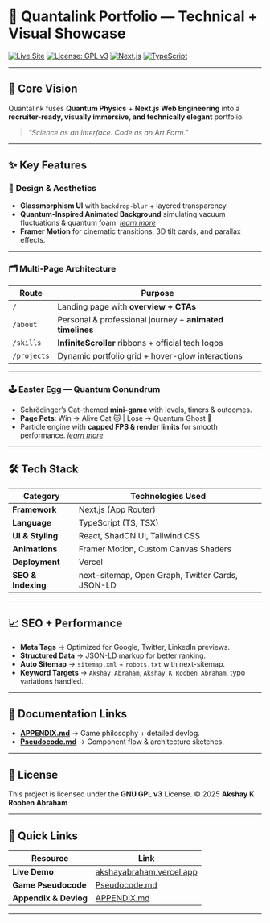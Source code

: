 # 🚀 Quantalink Portfolio — **Technical + Visual Showcase**

[![Live Site](https://img.shields.io/badge/Live%20Site-akshayabraham.vercel.app-brightgreen?style=for-the-badge&logo=vercel)](https://akshayabraham.vercel.app)
[![License: GPL v3](https://img.shields.io/badge/License-GPLv3-blue.svg?style=for-the-badge&logo=gnu)](https://www.gnu.org/licenses/gpl-3.0)
[![Next.js](https://img.shields.io/badge/Next.js-000000?style=for-the-badge&logo=nextdotjs&logoColor=white)](https://nextjs.org)
[![TypeScript](https://img.shields.io/badge/TypeScript-3178C6?style=for-the-badge&logo=typescript&logoColor=white)](https://www.typescriptlang.org)

---

## 🧠 **Core Vision**

Quantalink fuses **Quantum Physics** + **Next.js Web Engineering** into a
**recruiter-ready, visually immersive, and technically elegant** portfolio.

> _"Science as an Interface. Code as an Art Form."_

---

## ✨ **Key Features**

### 🎨 **Design & Aesthetics**

- **Glassmorphism UI** with `backdrop-blur` + layered transparency.
- **Quantum-Inspired Animated Background** simulating vacuum fluctuations & quantum foam. _[learn more](./APPENDIX.md#Background)_
- **Framer Motion** for cinematic transitions, 3D tilt cards, and parallax effects.

---

### 🗂 **Multi-Page Architecture**

| Route       | Purpose                                                  |
| ----------- | -------------------------------------------------------- |
| `/`         | Landing page with **overview + CTAs**                    |
| `/about`    | Personal & professional journey + **animated timelines** |
| `/skills`   | **InfiniteScroller** ribbons + official tech logos       |
| `/projects` | Dynamic portfolio grid + hover-glow interactions         |

---

### 🕹 **Easter Egg — Quantum Conundrum**

- Schrödinger’s Cat–themed **mini-game** with levels, timers & outcomes.
- **Page Pets**: Win → Alive Cat 🐱 | Lose → Quantum Ghost 👻
- Particle engine with **capped FPS & render limits** for smooth performance. _[learn more](./APPENDIX.md#-the-quantum-conundrum-mini-game)_

---

## 🛠 **Tech Stack**

| Category           | Technologies Used                                |
| ------------------ | ------------------------------------------------ |
| **Framework**      | Next.js (App Router)                             |
| **Language**       | TypeScript (TS, TSX)                             |
| **UI & Styling**   | React, ShadCN UI, Tailwind CSS                   |
| **Animations**     | Framer Motion, Custom Canvas Shaders             |
| **Deployment**     | Vercel                                           |
| **SEO & Indexing** | next-sitemap, Open Graph, Twitter Cards, JSON-LD |

---

## 📈 **SEO + Performance**

- **Meta Tags** → Optimized for Google, Twitter, LinkedIn previews.
- **Structured Data** → JSON-LD markup for better ranking.
- **Auto Sitemap** → `sitemap.xml` + `robots.txt` with next-sitemap.
- **Keyword Targets** → `Akshay Abraham`, `Akshay K Rooben Abraham`, typo variations handled.

---

## 📂 **Documentation Links**

- **[APPENDIX.md](./APPENDIX.md)** → Game philosophy + detailed devlog.
- **[Pseudocode.md](./pseudocode.md)** → Component flow & architecture sketches.

---

## 📜 **License**

This project is licensed under the **GNU GPL v3** License.
© 2025 **Akshay K Rooben Abraham**

---

## 🔗 **Quick Links**

| Resource              | Link                                                         |
| --------------------- | ------------------------------------------------------------ |
| **Live Demo**         | [akshayabraham.vercel.app](https://akshayabraham.vercel.app) |
| **Game Pseudocode**   | [Pseudocode.md](./pseudocode.md)                             |
| **Appendix & Devlog** | [APPENDIX.md](./APPENDIX.md)                                 |

---
